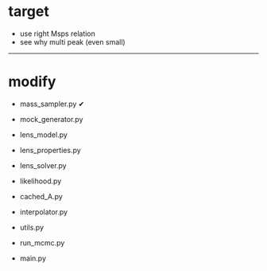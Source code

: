 # target

- use right Msps relation
- see why multi peak (even small)

---------------
# modify





- mass_sampler.py      &#x2714;
- mock_generator.py

- lens_model.py
- lens_properties.py
- lens_solver.py

- likelihood.py
- cached_A.py 
- interpolator.py
- utils.py
- run_mcmc.py
- main.py
